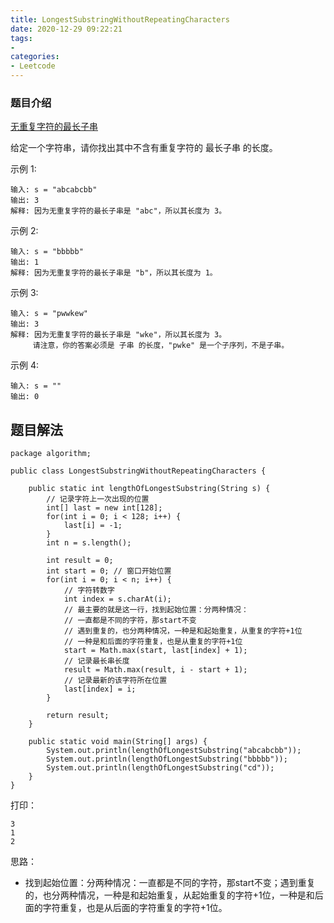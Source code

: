 ```yaml
---
title: LongestSubstringWithoutRepeatingCharacters
date: 2020-12-29 09:22:21
tags:
- 
categories:
- Leetcode 
---
```




### 题目介绍

[无重复字符的最长子串](https://leetcode-cn.com/problems/longest-substring-without-repeating-characters/)

给定一个字符串，请你找出其中不含有重复字符的 最长子串 的长度。

示例 1:

```
输入: s = "abcabcbb"
输出: 3 
解释: 因为无重复字符的最长子串是 "abc"，所以其长度为 3。
```

示例 2:

```
输入: s = "bbbbb"
输出: 1
解释: 因为无重复字符的最长子串是 "b"，所以其长度为 1。
```

示例 3:

```
输入: s = "pwwkew"
输出: 3
解释: 因为无重复字符的最长子串是 "wke"，所以其长度为 3。
     请注意，你的答案必须是 子串 的长度，"pwke" 是一个子序列，不是子串。
```

示例 4:

```
输入: s = ""
输出: 0
```

## 题目解法

```
package algorithm;

public class LongestSubstringWithoutRepeatingCharacters {

    public static int lengthOfLongestSubstring(String s) {
        // 记录字符上一次出现的位置
        int[] last = new int[128];
        for(int i = 0; i < 128; i++) {
            last[i] = -1;
        }
        int n = s.length();

        int result = 0;
        int start = 0; // 窗口开始位置
        for(int i = 0; i < n; i++) {
            // 字符转数字
            int index = s.charAt(i);
            // 最主要的就是这一行，找到起始位置：分两种情况：
            // 一直都是不同的字符，那start不变
            // 遇到重复的，也分两种情况，一种是和起始重复，从重复的字符+1位
            // 一种是和后面的字符重复，也是从重复的字符+1位
            start = Math.max(start, last[index] + 1);
            // 记录最长串长度
            result = Math.max(result, i - start + 1);
            // 记录最新的该字符所在位置
            last[index] = i;
        }

        return result;
    }

    public static void main(String[] args) {
        System.out.println(lengthOfLongestSubstring("abcabcbb"));
        System.out.println(lengthOfLongestSubstring("bbbbb"));
        System.out.println(lengthOfLongestSubstring("cd"));
    }
}
```

打印：

```
3
1
2
```

思路：

- 找到起始位置：分两种情况：一直都是不同的字符，那start不变；遇到重复的，也分两种情况，一种是和起始重复，从起始重复的字符+1位，一种是和后面的字符重复，也是从后面的字符重复的字符+1位。